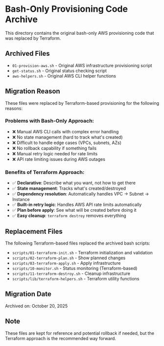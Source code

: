 # Bash-Only Provisioning Code Archive

This directory contains the original bash-only AWS provisioning code that was replaced by Terraform.

## Archived Files

- `01-provision-aws.sh` - Original AWS infrastructure provisioning script
- `get-status.sh` - Original status checking script  
- `aws-helpers.sh` - Original AWS CLI helper functions

## Migration Reason

These files were replaced by Terraform-based provisioning for the following reasons:

### Problems with Bash-Only Approach:
- ❌ Manual AWS CLI calls with complex error handling
- ❌ No state management (hard to track what's created)
- ❌ Difficult to handle edge cases (VPCs, subnets, AZs)
- ❌ No rollback capability if something fails
- ❌ Manual retry logic needed for rate limits
- ❌ API rate limiting issues during AWS outages

### Benefits of Terraform Approach:
- ✅ **Declarative**: Describe what you want, not how to get there
- ✅ **State management**: Tracks what's created/destroyed
- ✅ **Dependency resolution**: Automatically handles VPC → Subnet → Instance
- ✅ **Built-in retry logic**: Handles AWS API rate limits automatically
- ✅ **Plan before apply**: See what will be created before doing it
- ✅ **Easy cleanup**: `terraform destroy` removes everything

## Replacement Files

The following Terraform-based files replaced the archived bash scripts:

- `scripts/01-terraform-init.sh` - Terraform initialization and validation
- `scripts/02-terraform-plan.sh` - Show planned changes
- `scripts/03-terraform-apply.sh` - Apply infrastructure
- `scripts/10-monitor.sh` - Status monitoring (Terraform-based)
- `scripts/11-terraform-destroy.sh` - Cleanup infrastructure
- `scripts/lib/terraform-helpers.sh` - Terraform utility functions

## Migration Date

Archived on: October 20, 2025

## Note

These files are kept for reference and potential rollback if needed, but the Terraform approach is the recommended way forward.
